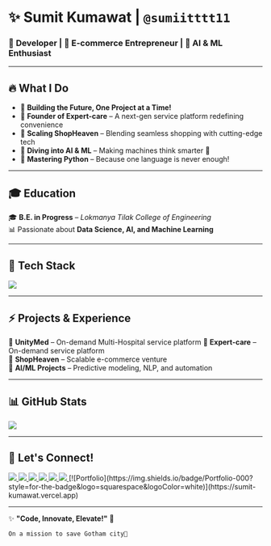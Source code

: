 # ✨ **Sumit Kumawat** | `@sumiitttt11`  
### 🚀 **Developer | 🛒 E-commerce Entrepreneur | 🧠 AI & ML Enthusiast**  

---

## 🔥 **What I Do**  

- 🚀 **Building the Future, One Project at a Time!**  
- 🔧 **Founder of Expert-care** – A next-gen service platform redefining convenience  
- 🛒 **Scaling ShopHeaven** – Blending seamless shopping with cutting-edge tech  
- 🤖 **Diving into AI & ML** – Making machines think smarter 🚀  
- 🐍 **Mastering Python** – Because one language is never enough!  

---

## 🎓 **Education**  
🎓 **B.E. in Progress** – *Lokmanya Tilak College of Engineering*  
📊 Passionate about **Data Science, AI, and Machine Learning**  

---

## 🔦 **Tech Stack**  

<p align="left">
  <img src="https://skillicons.dev/icons?i=js,react,nodejs,python,tensorflow,postgresql,mongodb,git,github" />
</p>  

---

## ⚡ **Projects & Experience**  
🔹 **UnityMed** – On-demand Multi-Hospital service platform 
🔹 **Expert-care** – On-demand service platform  
🔹 **ShopHeaven** – Scalable e-commerce venture  
🔹 **AI/ML Projects** – Predictive modeling, NLP, and automation  

---

## 📊 **GitHub Stats**  

<!--<p align="center">
  <img src="https://github-readme-stats.vercel.app/api?username=sumiitttt11&show_icons=true&theme=tokyonight" alt="GitHub Stats" />
</p>

<p align="center">
  <img src="https://github-readme-streak-stats.herokuapp.com/?user=sumiitttt11&theme=tokyonight" alt="GitHub Streak" />
</p> -->

<p align="left">
  <img src="https://github-profile-summary-cards.vercel.app/api/cards/profile-details?username=sumiitttt11&theme=tokyonight" />
</p>

---

## 📢 **Let's Connect!**  

<p align="left">
  <a href="https://github.com/sumiitttt11" target="_blank">
    <img src="https://img.shields.io/badge/GitHub-000?style=for-the-badge&logo=github&logoColor=white" />
  </a>
  <a href="https://linkedin.com/in/sumiitttt11" target="_blank">
    <img src="https://img.shields.io/badge/LinkedIn-0077B5?style=for-the-badge&logo=linkedin&logoColor=white" />
  </a>
  <a href="mailto:kumawatsumit984@gmail.com" target="_blank">
    <img src="https://img.shields.io/badge/Email-D14836?style=for-the-badge&logo=gmail&logoColor=white" />
  </a>
  <a href="https://www.instagram.com/sumiiitt.af" target="_blank">
    <img src="https://img.shields.io/badge/Instagram-E4405F?style=for-the-badge&logo=instagram&logoColor=white" />
  </a>
  <a href="https://twitter.com/sumiitttt11" target="_blank">
    <img src="https://img.shields.io/badge/Twitter-1DA1F2?style=for-the-badge&logo=twitter&logoColor=white" />
  </a>
  <a href="https://sumit-kumawat.vercel.app" target="_blank">
    <img src="https://img.shields.io/badge/Portfolio-000?style=for-the-badge&logo=squarespace&logoColor=white" />
  </a>
  [![Portfolio](https://img.shields.io/badge/Portfolio-000?style=for-the-badge&logo=squarespace&logoColor=white)](https://sumit-kumawat.vercel.app)

</p>

---

✨ **"Code, Innovate, Elevate!"** 🚀  

```md
On a mission to save Gotham city🦇 
